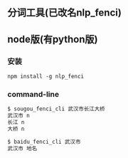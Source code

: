 ## 分词工具(已改名nlp_fenci)
## node版(有python版)
### 安装
`npm install -g nlp_fenci`

### command-line
``` bash
$ sougou_fenci_cli 武汉市长江大桥
武汉市 n
长江 n
大桥 n
```

``` bash
$ baidu_fenci_cli 武汉市
武汉市 地名
```
